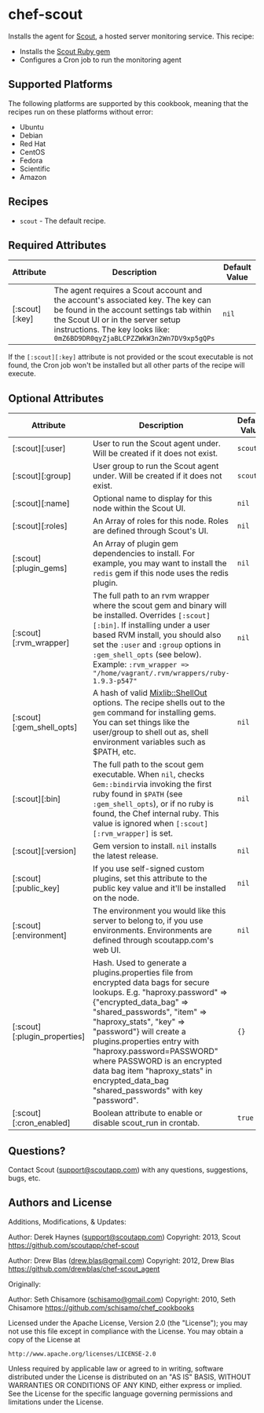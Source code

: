 # chef-scout

Installs the agent for [Scout](http://scoutapp.com), a hosted server monitoring service. This recipe:

* Installs the [Scout Ruby gem](https://rubygems.org/gems/scout)
* Configures a Cron job to run the monitoring agent

## Supported Platforms

The following platforms are supported by this cookbook, meaning that the recipes run on these platforms without error:

* Ubuntu
* Debian
* Red Hat
* CentOS
* Fedora
* Scientific
* Amazon

## Recipes

* `scout` - The default recipe.

## Required Attributes

<table>
  <thead>
    <tr>
      <th>Attribute</th>
      <th>Description</th>
      <th>Default Value</th>
    </tr>
  </thead>
  <tbody>
    <tr>
      <td style="width:15%">[:scout][:key]</td>
      <td>
        The agent requires a Scout account and the account's associated key. The key can be found in the account settings tab within the Scout UI or in the server setup instructions. The key looks like:
          <code>0mZ6BD9DR0qyZjaBLCPZZWkW3n2Wn7DV9xp5gQPs</code> 
      </td>
      <td style="width:15%"><code>nil</code></td>
    </tr>
  </tbody>
</table>

If the <code>[:scout][:key]</code> attribute is not provided or the scout executable is not found, the Cron job won't be installed but all other parts of the recipe will execute. 

## Optional Attributes

<table>
  <thead>
    <tr>
      <th style="width:20%">Attribute</th>
      <th>Description</th>
      <th>Default Value</th>
    </tr>
  </thead>
  <tbody>
    <tr>
      <td>[:scout][:user]</td>
      <td>User to run the Scout agent under. Will be created if it does not exist.</td>
      <td><code>scout</code></td>
    </tr>
    <tr>
      <td>[:scout][:group]</td>
      <td>User group to run the Scout agent under. Will be created if it does not exist.</td>
      <td><code>scout</code></td>
    </tr>
    <tr>
      <td>[:scout][:name]</td>
      <td>Optional name to display for this node within the Scout UI.</td>
      <td><code>nil</code></td>
    </tr>
    <tr>
      <td>[:scout][:roles]</td>
      <td>An Array of roles for this node. Roles are defined through Scout's UI.</td>
      <td><code>nil</code></td>
    </tr>
    <tr>
      <td>[:scout][:plugin_gems]</td>
      <td>An Array of plugin gem dependencies to install. For example, you may want to install the <code>redis</code> gem if this node uses the redis plugin.</td>
      <td><code>nil</code></td>
    </tr>
    <tr>
      <td>[:scout][:rvm_wrapper]</td>
      <td>The full path to an rvm wrapper where the scout gem and binary will be installed. Overrides <code>[:scout][:bin]</code>. If installing under a user based RVM install, you should also set the <code>:user</code> and <code>:group</code> options in <code>:gem_shell_opts</code> (see below). Example: <code>:rvm_wrapper => "/home/vagrant/.rvm/wrappers/ruby-1.9.3-p547"</code></td>
      <td><code>nil</code></td>
    </tr>
    <tr>
      <td>[:scout][:gem_shell_opts]</td>
      <td>A hash of valid <a href="https://github.com/opscode/mixlib-shellout">Mixlib::ShellOut</a> options. The recipe shells out to the <code>gem</code> command for installing gems. You can set things like the user/group to shell out as, shell environment variables such as $PATH, etc.</td>
      <td><code>nil</code></td>
    </tr>
    <tr>
      <td>[:scout][:bin]</td>
      <td>The full path to the scout gem executable. When <code>nil</code>, checks <code>Gem::bindir</code>via invoking the first ruby found in <code>$PATH</code> (see <code>:gem_shell_opts</code>), or if no ruby is found, the Chef internal ruby. This value is ignored when <code>[:scout][:rvm_wrapper]</code> is set.</td>
      <td><code>nil</code></td>
    </tr>
    <tr>
      <td>[:scout][:version]</td>
      <td>Gem version to install. <code>nil</code> installs the latest release.</td>
      <td><code>nil</code></td>
    </tr>
    <tr>
      <td>[:scout][:public_key]</td>
      <td>If you use self-signed custom plugins, set this attribute to the public key value and it'll be installed on the node.</td>
      <td><code>nil</code></td>
    </tr>
    <tr>
      <td>[:scout][:environment]</td>
      <td>The environment you would like this server to belong to, if you use environments. Environments are defined through scoutapp.com's web UI.</td>
      <td><code>nil</code></td>
    </tr>
    <tr>
      <td>[:scout][:plugin_properties]</td>
      <td>Hash. Used to generate a plugins.properties file from encrypted data bags for secure lookups. E.g. "haproxy.password" => {"encrypted_data_bag" => "shared_passwords", "item" => "haproxy_stats", "key" => "password"} will create a plugins.properties entry with "haproxy.password=PASSWORD" where PASSWORD is an encrypted data bag item "haproxy_stats" in encrypted_data_bag "shared_passwords" with key "password".</td>
      <td><code>{}</code></td>
    </tr>
    <tr>
      <td>[:scout][:cron_enabled]</td>
      <td>Boolean attribute to enable or disable scout_run in crontab.</td>
      <td><code>true</code></td>
  </tbody>
</table>

## Questions?

Contact Scout (<support@scoutapp.com>) with any questions, suggestions, bugs, etc.

## Authors and License

Additions, Modifications, & Updates:

Author: Derek Haynes (<support@scoutapp.com>)
Copyright: 2013, Scout
https://github.com/scoutapp/chef-scout

Author: Drew Blas (<drew.blas@gmail.com>)
Copyright: 2012, Drew Blas
https://github.com/drewblas/chef-scout_agent

Originally:

Author: Seth Chisamore (<schisamo@gmail.com>)
Copyright: 2010, Seth Chisamore
https://github.com/schisamo/chef_cookbooks

Licensed under the Apache License, Version 2.0 (the "License");
you may not use this file except in compliance with the License.
You may obtain a copy of the License at

    http://www.apache.org/licenses/LICENSE-2.0

Unless required by applicable law or agreed to in writing, software
distributed under the License is distributed on an "AS IS" BASIS,
WITHOUT WARRANTIES OR CONDITIONS OF ANY KIND, either express or implied.
See the License for the specific language governing permissions and
limitations under the License.
